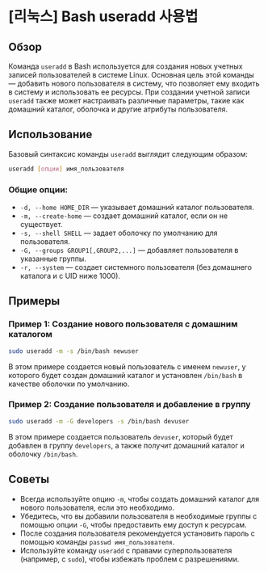 # [리눅스] Bash useradd 사용법

## Обзор
Команда `useradd` в Bash используется для создания новых учетных записей пользователей в системе Linux. Основная цель этой команды — добавить нового пользователя в систему, что позволяет ему входить в систему и использовать ее ресурсы. При создании учетной записи `useradd` также может настраивать различные параметры, такие как домашний каталог, оболочка и другие атрибуты пользователя.

## Использование
Базовый синтаксис команды `useradd` выглядит следующим образом:

```bash
useradd [опции] имя_пользователя
```

### Общие опции:
- `-d, --home HOME_DIR` — указывает домашний каталог пользователя.
- `-m, --create-home` — создает домашний каталог, если он не существует.
- `-s, --shell SHELL` — задает оболочку по умолчанию для пользователя.
- `-G, --groups GROUP1[,GROUP2,...]` — добавляет пользователя в указанные группы.
- `-r, --system` — создает системного пользователя (без домашнего каталога и с UID ниже 1000).

## Примеры
### Пример 1: Создание нового пользователя с домашним каталогом
```bash
sudo useradd -m -s /bin/bash newuser
```
В этом примере создается новый пользователь с именем `newuser`, у которого будет создан домашний каталог и установлен `/bin/bash` в качестве оболочки по умолчанию.

### Пример 2: Создание пользователя и добавление в группу
```bash
sudo useradd -m -G developers -s /bin/bash devuser
```
В этом примере создается пользователь `devuser`, который будет добавлен в группу `developers`, а также получит домашний каталог и оболочку `/bin/bash`.

## Советы
- Всегда используйте опцию `-m`, чтобы создать домашний каталог для нового пользователя, если это необходимо.
- Убедитесь, что вы добавили пользователя в необходимые группы с помощью опции `-G`, чтобы предоставить ему доступ к ресурсам.
- После создания пользователя рекомендуется установить пароль с помощью команды `passwd имя_пользователя`.
- Используйте команду `useradd` с правами суперпользователя (например, с `sudo`), чтобы избежать проблем с разрешениями.
